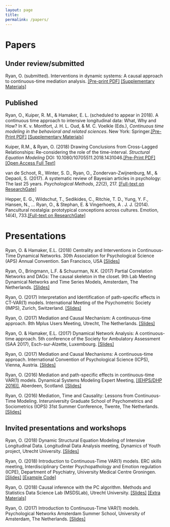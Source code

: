 ```yaml
---
layout: page
title: 
permalink: /papers/
---
```

# Papers

## Under review/submitted
Ryan, O. (submitted). Interventions in dynamic systems: A causal approach to continuous-time mediation analysis. [[Pre-print PDF]](https://github.com/ryanoisin/ryanoisin.github.io/blob/master/files/meditionandcausal_final.pdf) [[Supplementary Materials]](https://github.com/ryanoisin/ct_path_effects)

## Published

Ryan, O., Kuiper, R. M., & Hamaker, E. L. (scheduled to appear in 2018). A continuous time approach to intensive longitudinal data: What, Why and How? In K. v. Montfort, J. H. L. Oud, & M. C. Voelkle (Eds.), *Continuous time modeling in the behavioral and related sciences*. New York: Springer.[[Pre-Print PDF]](https://ryanoisin.github.io/files/RyanKuiperHamaker_2018_chapter_preprint.pdf) [[Supplementary Materials]](https://github.com/ryanoisin/continuous_time-ILD-what-why-how)

Kuiper, R.M., & Ryan, O. (2018)  Drawing Conclusions from Cross-Lagged Relationships: Re-considering the role of the time-interval. *Structural Equation Modeling* DOI: 10.1080/10705511.2018.1431046.[[Pre-Print PDF]](https://ryanoisin.github.io/files/KuiperRyan_2018_DrawingConclusions_SEM.pdf) [[Open Access Full Text]](https://www.tandfonline.com/doi/full/10.1080/10705511.2018.1431046)

van de Schoot, R., Winter, S. D., Ryan, O., Zondervan-Zwijnenburg, M., & Depaoli, S. (2017). A systematic review of Bayesian articles in psychology: The last 25 years. *Psychological Methods*, *22*(2), 217. [[Full-text on ResearchGate]](https://www.researchgate.net/publication/317831797_A_systematic_review_of_Bayesian_articles_in_psychology_The_last_25_years)

Hepper, E. G., Wildschut, T., Sedikides, C., Ritchie, T. D., Yung, Y. F., Hansen, N., ... Ryan, O., & Stephan, E. & Vingerhoets, A . J. J.  (2014). Pancultural nostalgia: prototypical conceptions across cultures. Emotion, 14(4), 733.[[Full-text on ResearchGate]](https://www.researchgate.net/publication/260338590_Pancultural_Nostalgia_Prototypical_Conceptions_Across_Cultures)

# Presentations

Ryan, O. & Hamaker, E.L. (2018) Centrality and Interventions in Continuous-Time Dynamical Networks. 30th Association for Psychological Science (APS) Annual Convention. San Francisco, USA [[Slides]](https://github.com/ryanoisin/ryanoisin.github.io/blob/master/files/presentations/APS18_OR.pdf)

Ryan, O., Bringmann, L.F. & Schuurman, N.K. (2017) Partial Correlation Networks and DAGs: The causal skeleton in the closet. 9th Lab Meeting Dynamical Networks and Time Series Models, Amsterdam, The Netherlands. [[Slides]](https://github.com/ryanoisin/ryanoisin.github.io/blob/master/files/presentations/dysyslab_2.pdf)

Ryan, O. (2017) Interpretation and Identification of path-specific effects in CT-VAR(1) models. International Meeting of the Psychometric Society (IMPS), Zurich, Switzerland. [[Slides]](https://github.com/ryanoisin/ryanoisin.github.io/blob/master/files/presentations/IMPS_3.pdf)

Ryan, O. (2017) Mediation and Causal Mechanism: A continuous-time approach. 8th Mplus Users Meeting, Utrecht, The Netherlands. [[Slides]](https://mplus.sites.uu.nl/wp-content/uploads/sites/24/2017/09/Ryan_Oisin_mplus_2.pdf)

Ryan, O. & Hamaker, E.L. (2017) Dynamical Network Analysis: A continuous-time approach. 5th conference of the Society for Ambulatory Assessment (SAA 2017), Esch-sur-Alzette, Luxembourg.
[[Slides]](https://github.com/ryanoisin/ryanoisin.github.io/blob/master/files/presentations/SAA_5_169.pdf)

Ryan, O. (2017) Mediation and Causal Mechanisms: A continuous-time approach. International Convention of Psychological Science (ICPS), Vienna, Austria. [[Slides]](https://github.com/ryanoisin/ryanoisin.github.io/blob/master/files/presentations/ICPS_1_6.pdf)

Ryan, O. (2016) Mediation and path-specific effects in continuous-time VAR(1) models. Dynamical Systems Modeling Expert Meeting, [[(EHPS/DHP 2016)]](http://ehps2016.org/dsm.html), Aberdeen, Scotland. [[Slides]](https://github.com/ryanoisin/ryanoisin.github.io/blob/master/files/presentations/Aberdeen16_4.pdf)

Ryan, O. (2016) Mediation, Time and Causality: Lessons from Continuous-Time Modeling. Interuniversity Graduate School of Psychometrics and Sociometrics (IOPS) 31st Summer Conference, Twente, The Netherlands. [[Slides]](https://github.com/ryanoisin/ryanoisin.github.io/blob/master/files/presentations/iops16_6.pdf)

## Invited presentations and workshops

Ryan, O. (2018) Dynamic Structural Equation Modeling of Intensive Longitudinal Data. Longitudinal Data Analysis meeting, Dynamics of Youth project, Utrecht University. [[Slides]](https://github.com/ryanoisin/ryanoisin.github.io/blob/master/files/presentations/RyanTrimbosDSEM.pdf)

Ryan, O. (2018) Introduction to Continuous-Time VAR(1) models. ERC skills meeting, Interdisciplinary Center Psychopathology and Emotion regulation (ICPE), Department of Psychiatry, University Medical Centre Groningen. [[Slides]](https://github.com/ryanoisin/ryanoisin.github.io/blob/master/files/presentations/GroningenSkills18_1.pdf) [[Example Code]](https://github.com/ryanoisin/ryanoisin.github.io/blob/master/files/presentations/groningen_analysis_annotated.R)

Ryan, O. (2018) Causal inference with the PC algorithm. Methods and Statistics Data Science Lab (MSDSLab), Utrecht University. [[Slides]](/files/crgpres/CRG7MSDS.pdf) [[Extra Materials]](https://github.com/msdslab/pcalg)

Ryan, O. (2017) Introduction to Continuous-Time VAR(1) models. Psychological Networks Amsterdam Summer School, University of Amsterdam, The Netherlands. [[Slides]](https://github.com/ryanoisin/ryanoisin.github.io/blob/master/files/presentations/PNASS_1.pdf)

